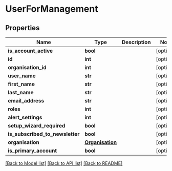 # UserForManagement

## Properties
Name | Type | Description | Notes
------------ | ------------- | ------------- | -------------
**is_account_active** | **bool** |  | [optional] 
**id** | **int** |  | [optional] 
**organisation_id** | **int** |  | [optional] 
**user_name** | **str** |  | [optional] 
**first_name** | **str** |  | [optional] 
**last_name** | **str** |  | [optional] 
**email_address** | **str** |  | [optional] 
**roles** | **int** |  | [optional] 
**alert_settings** | **int** |  | [optional] 
**setup_wizard_required** | **bool** |  | [optional] 
**is_subscribed_to_newsletter** | **bool** |  | [optional] 
**organisation** | [**Organisation**](Organisation.md) |  | [optional] 
**is_primary_account** | **bool** |  | [optional] 

[[Back to Model list]](../README.md#documentation-for-models) [[Back to API list]](../README.md#documentation-for-api-endpoints) [[Back to README]](../README.md)



